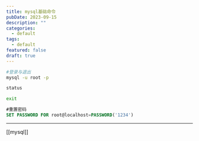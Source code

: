 ```yaml
---
title: mysql基础命令
pubDate: 2023-09-15
description: ""
categories:
  - default
tags:
  - default
featured: false
draft: true
---
```

```bash
#登录与退出
mysql -u root -p

status

exit

```

```sql
#重置密码
SET PASSWORD FOR root@localhost=PASSWORD('1234')
```

---

[[mysql]]
